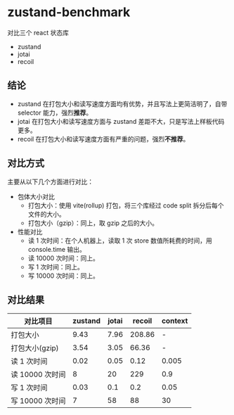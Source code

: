 # zustand-benchmark

对比三个 react 状态库

- zustand
- jotai
- recoil

## 结论

- zustand 在打包大小和读写速度方面均有优势，并且写法上更简洁明了，自带 selector 能力，强烈**推荐**。
- jotai 在打包大小和读写速度方面与 zustand 差距不大，只是写法上样板代码更多。
- recoil 在打包大小和读写速度方面有严重的问题，强烈**不推荐**。

## 对比方式

主要从以下几个方面进行对比：

- 包体大小对比
  - 打包大小：使用 vite(rollup) 打包，将三个库经过 code split 拆分后每个文件的大小。
  - 打包大小（gzip）：同上，取 gzip 之后的大小。
- 性能对比
  - 读 1 次时间：在个人机器上，读取 1 次 store 数值所耗费的时间，用 console.time 输出。
  - 读 10000 次时间：同上。
  - 写 1 次时间：同上。
  - 写 10000 次时间：同上。

## 对比结果

| 对比项目        | zustand | jotai | recoil | context |
| --------------- | ------- | ----- | ------ | ------- |
| 打包大小        | 9.43    | 7.96  | 208.86 | -       |
| 打包大小(gzip)  | 3.54    | 3.05  | 66.36  | -       |
| 读 1 次时间     | 0.02    | 0.05  | 0.12   | 0.005   |
| 读 10000 次时间 | 8       | 20    | 229    | 0.9     |
| 写 1 次时间     | 0.03    | 0.1   | 0.2    | 0.05    |
| 写 10000 次时间 | 7       | 58    | 88     | 30      |
